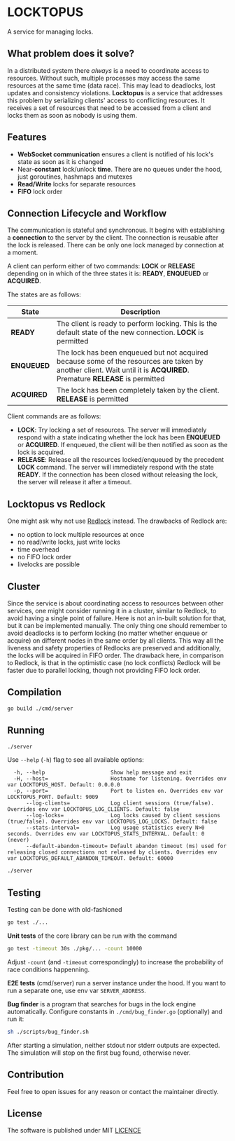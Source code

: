 # LOCKTOPUS

A service for managing locks. 

## What problem does it solve?

In a distributed system there *always* is a need to coordinate access to resources. Without such, multiple processes may access the same resources at the same time (data race). This may lead to deadlocks, lost updates and consistency violations. **Locktopus** is a service that addresses this problem by serializing clients' access to conflicting resources. It receives a set of resources that need to be accessed from a client and locks them as soon as nobody is using them.

## Features

- **WebSocket communication** ensures a client is notified of his lock's state as soon as it is changed
- Near-**constant** lock/unlock **time**. There are no queues under the hood, just goroutines, hashmaps and mutexes
- **Read/Write** locks for separate resources
- **FIFO** lock order

## Connection Lifecycle and Workflow

The communication is stateful and synchronous. It begins with establishing a **connection** to the server by the client. The connection is reusable after the lock is released. There can be only one lock managed by connection at a moment. 

A client can perform either of two commands: **LOCK** or **RELEASE** depending on in which of the three states it is: **READY**, **ENQUEUED** or **ACQUIRED**.

The states are as follows:


| State        | Description                                                                                                                                                              |
| ------------ | ------------------------------------------------------------------------------------------------------------------------------------------------------------------------ |
| **READY**    | The client is ready to perform locking. This is the default state of the new connection.  **LOCK** is permitted                                                          |
| **ENQUEUED** | The lock has been enqueued but not acquired because some of the resources are taken by another client. Wait until it is **ACQUIRED**. Premature **RELEASE** is permitted |
| **ACQUIRED** | The lock has been completely taken by the client. **RELEASE** is permitted                                                                                               |

Client commands are as follows:

- **LOCK**: Try locking a set of resources. The server will immediately respond with a state indicating whether the lock has been **ENQUEUED** or **ACQUIRED**. If enqueued, the client will be then notified as soon as the lock is acquired.
-  **RELEASE**: Release all the resources locked/enqueued by the precedent **LOCK** command. The server will immediately respond with the state **READY**. If the connection has been closed without releasing the lock, the server will release it after a timeout.

## Locktopus vs Redlock

One might ask why not use [Redlock](https://redis.io/docs/manual/patterns/distributed-locks/) instead. The drawbacks of Redlock are:
- no option to lock multiple resources at once
- no read/write locks, just write locks
- time overhead
- no FIFO lock order
- livelocks are possible

## Cluster

Since the service is about coordinating access to resources between other services, one might consider running it in a cluster, similar to Redlock, to avoid having a single point of failure. Here is not an in-built solution for that, but it can be implemented manually. The only thing one should remember to avoid deadlocks is to perform locking (no matter whether enqueue or acquire) on different nodes in the same order by all clients. This way all the liveness and safety properties of Redlocks are preserved and additionally, the locks will be acquired in FIFO order. The drawback here, in comparison to Redlock, is that in the optimistic case (no lock conflicts) Redlock will be faster due to parallel locking, though not providing FIFO lock order.

## Compilation

```bash
go build ./cmd/server
```

## Running

```bash
./server
```

Use `--help` (`-h`) flag to see all available options:

```
  -h, --help                     Show help message and exit
  -H, --host=                    Hostname for listening. Overrides env var LOCKTOPUS_HOST. Default: 0.0.0.0
  -p, --port=                    Port to listen on. Overrides env var LOCKTOPUS_PORT. Default: 9009
      --log-clients=             Log client sessions (true/false). Overrides env var LOCKTOPUS_LOG_CLIENTS. Default: false
      --log-locks=               Log locks caused by client sessions (true/false). Overrides env var LOCKTOPUS_LOG_LOCKS. Default: false
      --stats-interval=          Log usage statistics every N>0 seconds. Overrides env var LOCKTOPUS_STATS_INTERVAL. Default: 0 (never)
      --default-abandon-timeout= Default abandon timeout (ms) used for releasing closed connections not released by clients. Overrides env var LOCKTOPUS_DEFAULT_ABANDON_TIMEOUT. Default: 60000
```

```bash
./server
```

## Testing

Testing can be done with old-fashioned 

```bash
go test ./...
```

**Unit tests** of the core library can be run with the command

```bash
go test -timeout 30s ./pkg/... -count 10000
```

Adjust `-count` (and `-timeout` correspondingly) to increase the probability of race conditions happenning.

**E2E tests** (cmd/server) run a server instance under the hood. If you want to run a separate one, use env var `SERVER_ADDRESS`.

**Bug finder** is a program that searches for bugs in the lock engine automatically. Configure constants in `./cmd/bug_finder.go` (optionally) and run it:

```bash
sh ./scripts/bug_finder.sh
```

After starting a simulation, neither stdout nor stderr outputs are expected. The simulation will stop on the first bug found, otherwise never.

## Contribution

Feel free to open issues for any reason or contact the maintainer directly.
 
## License

The software is published under MIT [LICENCE](./LICENCE)